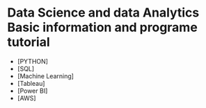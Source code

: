 # Data Science and data Analytics Basic information and programe tutorial
- [PYTHON]
- [SQL]
- [Machine Learning]
- [Tableau]
- [Power BI]
- [AWS]
